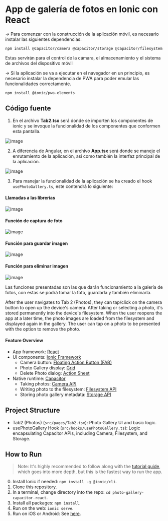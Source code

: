 # App de galería de fotos en Ionic con React

-> Para comenzar con la construcción de la aplicación móvil, es necesario instalar las siguientes dependencias:

`npm install @capacitor/camera @capacitor/storage @capacitor/filesystem`

Estas servirán para el control de la cámara, el almacenamiento y el sistema de archivos del dispositivo móvil

-> Si la aplicación se va a ejecutar en el navegador en un principio, es necesario instalar la dependencia de PWA para poder emular las funcionalidades correctamente.

`npm install @ionic/pwa-elements`

## Código fuente
1) En el archivo **Tab2.tsx** será donde se importen los componentes de ionic y se invoque la funcionalidad de los componentes que conformen esta pantalla.

![image](https://user-images.githubusercontent.com/58191417/147398127-eaac196d-ca0b-4abd-b439-a796aa9a97d2.png)

2) A diferencia de Angular, en el archivo **App.tsx** será donde se maneje el enrutamiento de la aplicación, así como también la interfaz principal de la aplicación.

![image](https://user-images.githubusercontent.com/58191417/147398187-3095707f-680b-45cd-98b0-7860c2428b5d.png)

3) Para manejar la funcionalidad de la aplicación se ha creado el hook `usePhotoGallery.ts`, este contendrá lo siguiente:
#### Llamadas a las librerias
![image](https://user-images.githubusercontent.com/58191417/147398261-44638cb5-74e8-46ed-a7c2-bc2490b909b3.png)

#### Función de captura de foto
![image](https://user-images.githubusercontent.com/58191417/147398269-492048c9-60ad-410d-9cd2-540e598672fc.png)

#### Función para guardar imagen
![image](https://user-images.githubusercontent.com/58191417/147398281-51b9e255-733a-497b-bfaf-26869c8c0d2a.png)

#### Función para eliminar imagen
![image](https://user-images.githubusercontent.com/58191417/147398293-3636e485-96bb-4f9f-bee2-ea06da13a83b.png)

Las funciones presentadas son las que darán funcionamiento a la galería de fotos, con estas se podrá tomar la foto, guardarla y también eliminarla.

After the user navigates to Tab 2 (Photos), they can tap/click on the camera button to open up the device's camera. After taking or selecting a photo, it's stored permanently into the device's filesystem. When the user reopens the app at a later time, the photo images are loaded from the filesystem and displayed again in the gallery. The user can tap on a photo to be presented with the option to remove the photo.

#### Feature Overview
* App framework: [React](https://reactjs.org/)
* UI components: [Ionic Framework](https://ionicframework.com/docs/components)
  * Camera button: [Floating Action Button (FAB)](https://ionicframework.com/docs/api/fab)
  * Photo Gallery display: [Grid](https://ionicframework.com/docs/api/grid)
  * Delete Photo dialog: [Action Sheet](https://ionicframework.com/docs/api/action-sheet) 
* Native runtime: [Capacitor](https://capacitor.ionicframework.com)
  * Taking photos: [Camera API](https://capacitor.ionicframework.com/docs/apis/camera)
  * Writing photo to the filesystem: [Filesystem API](https://capacitor.ionicframework.com/docs/apis/filesystem)
  * Storing photo gallery metadata: [Storage API](https://capacitor.ionicframework.com/docs/apis/storage)

## Project Structure
* Tab2 (Photos) (`src/pages/Tab2.tsx`): Photo Gallery UI and basic logic.
* usePhotoGallery Hook (`src/hooks/usePhotoGallery.ts`): Logic encapsulating Capacitor APIs, including Camera, Filesystem, and Storage.

## How to Run

> Note: It's highly recommended to follow along with the [tutorial guide](https://ionicframework.com/docs/react/your-first-app), which goes into more depth, but this is the fastest way to run the app. 

0) Install Ionic if needed: `npm install -g @ionic/cli`.
1) Clone this repository.
2) In a terminal, change directory into the repo: `cd photo-gallery-capacitor-react`.
3) Install all packages: `npm install`.
4) Run on the web: `ionic serve`.
5) Run on iOS or Android: See [here](https://ionicframework.com/docs/building/running).
